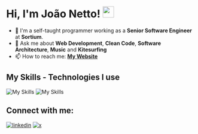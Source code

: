 # Hi, I'm João Netto! <img src="https://raw.githubusercontent.com/MartinHeinz/MartinHeinz/master/wave.gif" width="30px" height="30px">

- 🔭 I'm a self-taught programmer working as a **Senior Software Engineer** at **Sortium**.
- 💬 Ask me about **Web Development**, **Clean Code**, **Software Architecture**, **Music** and **Kitesurfing**
- 📫 How to reach me: **[My Website](http://johngrandson.github.io/)**

## My Skills - Technologies I use
![My Skills](https://skillicons.dev/icons?i=js,ts,py,react,nextjs,redux,tailwind,nestjs,expressjs,postgres,jest,git,github,vercel,aws)
![My Skills](https://skillicons.dev/icons?i=firebase,nodejs,unity,sentry,heroku,rabbitmq,redis,mongodb,fastapi,ableton,linux,gcp,githubactions,prisma,vite,actix,ipfs,html,css,django,docker,elixir,graphql,pnpm,postman,styledcomponents,solidity,threejs,ubuntu,apollo)

## Connect with me:
[![linkedin](https://skillicons.dev/icons?i=linkedin)](https://www.linkedin.com/in/joaonettopb/)
[![x](https://skillicons.dev/icons?i=twitter)](https://twitter.com/johngrandsoon)
